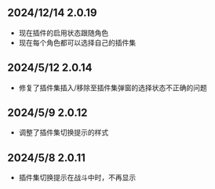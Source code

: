 ## 2024/12/14 2.0.19
- 现在插件的启用状态跟随角色
- 现在每个角色都可以选择自己的插件集
## 2024/5/12 2.0.14
- 修复了插件集插入/移除至插件集弹窗的选择状态不正确的问题
## 2024/5/9 2.0.12
- 调整了插件集切换提示的样式
## 2024/5/8 2.0.11
- 插件集切换提示在战斗中时，不再显示